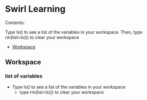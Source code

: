 # Swirl Learning

Contents:

Type ls() to see a list of the variables in your workspace. Then, type rm(list=ls()) to clear your workspace

- [Workspace](#Workspace)


<a name="Workspace"/>

## Workspace

### list of variables
+ Type ls() to see a list of the variables in your workspace
  - type rm(list=ls()) to clear your workspace
 




